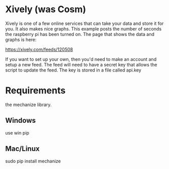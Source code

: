 # Xively (was Cosm)

Xively is one of a few online services that can take your data and store it for you. It also makes nice graphs. 
This example posts the number of seconds the raspberry pi has been turned on. The page that shows the data and graphs is here:

https://xively.com/feeds/120508

If you want to set up your own, then you'd need to make an account and setup a new feed. The feed will need to have a secret key that allows the script to update the feed. The key is stored in a file called api.key

# Requirements

the mechanize library.

## Windows

use win pip

## Mac/Linux

sudo pip install mechanize
